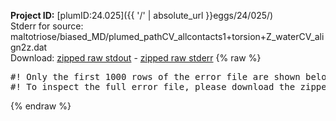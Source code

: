 **Project ID:** [plumID:24.025]({{ '/' | absolute_url }}eggs/24/025/)  
Stderr for source:  maltotriose/biased_MD/plumed_pathCV_allcontacts1+torsion+Z_waterCV_align2z.dat   
Download: [zipped raw stdout](plumed_pathCV_allcontacts1+torsion+Z_waterCV_align2z.dat.plumed_master.stdout.txt.zip) - [zipped raw stderr](plumed_pathCV_allcontacts1+torsion+Z_waterCV_align2z.dat.plumed_master.stderr.txt.zip) 
{% raw %}
<pre>
#! Only the first 1000 rows of the error file are shown below
#! To inspect the full error file, please download the zipped raw stderr file above
</pre>
{% endraw %}
